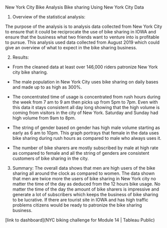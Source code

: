 New York City Bike Analysis
Bike sharing Using New York City Data


1. Overview of the statistical analysis:

The purpose of the analysis is to analysis data collected from New York City to ensure that it could be reciprocate the use of bike sharing in IOWA and ensure that the business what two friends want to venture into is profitable to pursue. This analysis used data collected from August 2019 which could give an overview of what to expect in the bike sharing business.

2. Results:
* From the cleaned data at least over 146,000 riders patronize New York city bike sharing.

* The male population in New York City uses bike sharing on daily bases and made up to as high as 300%.
 
* The concentrated time of usage is concentrated from rush hours during the week from 7 am to 9 am then picks up from 5pm to 7pm. Even with this data it stays consistent all day long showing that the high volume is coming from visitors in the city of New York. Saturday and Sunday had high volume from 9am to 8pm.

* The string of gender based on gender has high male volume starting as early as 6 am to 10pm. This graph portrays that female in the data uses bike sharing during rush hours as compared to male who always uses it.

* The number of bike sharers are mostly subscribed by male at high rate as compared to female and all the string of genders are consistent customers of bike sharing in the city.



3. Summary:
The overall data shows that men are high users of the bike sharing all around the clock as compared to women. The data shown that men are twice more the users of bike sharing in New York city no matter the time of the day as deduced from the 12 hours bike usage. No matter the time of the day the amount of bike sharers is impressive and generate a lot of subscribers which keeps the business of bike sharing to be lucrative. If there are tourist site in IOWA and has high traffic problems citizens would be ready to patronize the bike sharing business.


[link to dashboard](NYC biking challenge for Module 14 | Tableau Public)
